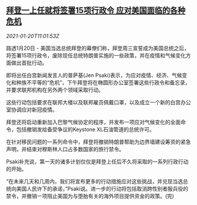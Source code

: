 <!--1611141795000-->
[拜登一上任就将签署15项行政令 应对美国面临的各种危机](https://cn.reuters.com/article/us-biden-executive-orders-0120-idCNKBS29P18C)
------

<div><i>2021-01-20T11:01:53Z</i></div><p>路透1月20日 - 美国当选总统拜登的幕僚们称，拜登周三宣誓成为美国总统之后，将签署15项行政令，废除现任总统特朗普实施的一些政策，并在疫情和气候变化方面做出首批行动。</p><p>即将出任白宫新闻发言人的普萨基(Jen Psaki)表示，为应对疫情、经济、气候变化和种族不平等的“危机”，下午拜登将在椭圆形办公室签署这些行政令和备忘录，并要求联邦机构在另外两个领域采取行动。</p><p>这些行动包括要求在联邦大楼以及联邦雇员佩戴口罩，以及成立一个新的白宫办公室协调应对新冠疫情。</p><p>拜登还将启动重新加入巴黎气候协定的程序，并发布一项应对气候变化的全面命令，包括撤销发给备受争议的Keystone XL石油管道的总统许可。</p><p>在针对移民问题的一系列命令中，拜登将撤销特朗普帮助为边界墙建设筹资的紧急声明，并结束对穆斯林人口占多数国家的旅行禁令。</p><p>Psaki补充说，第一天的诸多计划仅仅是拜登上任后不久将采取的一系列行政行动的开始。</p><p>“在未来几天和几周内，我们将宣布更多的行动措施应对这些挑战，并兑现当选总统向美国人民许下的承诺，”Psaki说。进一步的行动将包括取消跨性别者服兵役的禁令，并撤销一项阻止美国为与堕胎有关的海外项目提供资金的政策。(完)</p>
